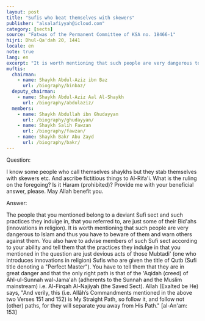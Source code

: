 ```yaml
---
layout: post
title: "Sufis who beat themselves with skewers"
publisher: "alsalafiyyah@icloud.com"
category: [sects]
source: "Fatwas of the Permanent Committee of KSA no. 18466-1"
hijri: Dhul-Qa'dah 20, 1441
locale: en
note: true
lang: en
excerpt: "It is worth mentioning that such people are very dangerous to Islam and thus you have to beware of them and warn others against them."
muftis:
  chairman: 
    - name: Shaykh Abdul-Aziz ibn Baz
      url: /biography/binbaz/
  deputy_chairman:
    - name: Shaykh Abdul-Aziz Aal Al-Shaykh
      url: /biography/abdulaziz/
  members: 
    - name: Shaykh Abdullah ibn Ghudayyan
      url: /biography/ghudayyan/
    - name: Shaykh Salih Fawzan
      url: /biography/fawzan/
    - name: Shaykh Bakr Abu Zayd
      url: /biography/bakr/
---
```


Question: 

I know some people who call themselves shaykhs but they stab themselves with skewers etc. And ascribe fictitious things to Al-Rifa'i. What is the ruling on the foregoing? Is it Haram (prohibited)? Provide me with your beneficial answer, please. May Allah benefit you. 

Answer: 

The people that you mentioned belong to a deviant Sufi sect and such practices they indulge in, that you referred to, are just some of their Bid'ahs (innovations in religion). It is worth mentioning that such people are very dangerous to Islam and thus you have to beware of them and warn others against them. You also have to advise members of such Sufi sect according to your ability and tell them that the practices they indulge in that you mentioned in the question are just devious acts of those Mubtadi' (one who introduces innovations in religion) Sufis who are given the title of Qutb (Sufi title denoting a "Perfect Master"). You have to tell them that they are in great danger and that the only right path is that of the 'Aqidah (creed) of Ahl-ul-Sunnah wal-Jama'ah (adherents to the Sunnah and the Muslim mainstream) i.e. Al-Firqah Al-Najiyah (the Saved Sect). Allah (Exalted be He) says, "And verily, this (i.e. Allâh’s Commandments mentioned in the above two Verses 151 and 152) is My Straight Path, so follow it, and follow not (other) paths, for they will separate you away from His Path." [al-An'am: 153]
